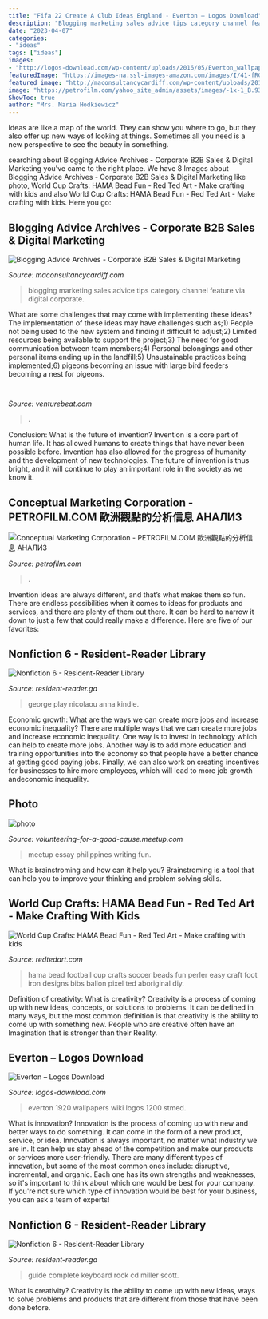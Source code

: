```yaml
---
title: "Fifa 22 Create A Club Ideas England - Everton – Logos Download"
description: "Blogging marketing sales advice tips category channel feature via digital corporate"
date: "2023-04-07"
categories:
- "ideas"
tags: ["ideas"]
images:
- "http://logos-download.com/wp-content/uploads/2016/05/Everton_wallpaper-1920x1200.jpg"
featuredImage: "https://images-na.ssl-images-amazon.com/images/I/41-fRGvGABL._SX325_BO1,204,203,200_.jpg"
featured_image: "http://maconsultancycardiff.com/wp-content/uploads/2019/04/blogging-tips-via-our-sales-marketing-tips-of-the-day-feature-on-our-youtube-channel-500x380.jpg"
image: "https://petrofilm.com/yahoo_site_admin/assets/images/-1x-1_B.93151952_std.jpg"
ShowToc: true
author: "Mrs. Maria Hodkiewicz"
---
```



Ideas are like a map of the world. They can show you where to go, but they also offer up new ways of looking at things. Sometimes all you need is a new perspective to see the beauty in something.

	

		
searching about Blogging Advice Archives - Corporate B2B Sales &amp; Digital Marketing you've came to the right place. We have 8 Images about Blogging Advice Archives - Corporate B2B Sales &amp; Digital Marketing like photo, World Cup Crafts: HAMA Bead Fun - Red Ted Art - Make crafting with kids and also World Cup Crafts: HAMA Bead Fun - Red Ted Art - Make crafting with kids. Here you go:
		
    
## Blogging Advice Archives - Corporate B2B Sales &amp; Digital Marketing

<img loading=lazy src="http://maconsultancycardiff.com/wp-content/uploads/2019/04/blogging-tips-via-our-sales-marketing-tips-of-the-day-feature-on-our-youtube-channel-500x380.jpg" onerror="this.onerror=null;this.src='https://tse2.mm.bing.net/th?id=OIP.ZfIYXN-1okofbiOxqrp8mgHaFo&amp;pid=15.1';" alt="Blogging Advice Archives - Corporate B2B Sales &amp; Digital Marketing">

_Source: maconsultancycardiff.com_

>blogging marketing sales advice tips category channel feature via digital corporate. 

	

What are some challenges that may come with implementing these ideas?
The implementation of these ideas may have challenges such as;1) People not being used to the new system and finding it difficult to adjust;2) Limited resources being available to support the project;3) The need for good communication between team members;4) Personal belongings and other personal items ending up in the landfill;5) Unsustainable practices being implemented;6) pigeons becoming an issue with large bird feeders becoming a nest for pigeons.

    
## 

<img loading=lazy src="https://venturebeat.com/wp-content/uploads/2020/04/superplus-Hills_of_Steel_2_GamePlay.jpg?w=800" onerror="this.onerror=null;this.src='https://tse1.mm.bing.net/th?id=OIP.CIn9d4yIJMVcFRsH4AdGBgHaDt&amp;pid=15.1';" alt="">

_Source: venturebeat.com_

>. 

	

Conclusion: What is the future of invention?
Invention is a core part of human life. It has allowed humans to create things that have never been possible before. Invention has also allowed for the progress of humanity and the development of new technologies. The future of invention is thus bright, and it will continue to play an important role in the society as we know it.

    
## Conceptual Marketing Corporation - PETROFILM.COM ﻿歐洲觀點的分析信息 АНАЛИЗ

<img loading=lazy src="https://petrofilm.com/yahoo_site_admin/assets/images/-1x-1_B.93151952_std.jpg" onerror="this.onerror=null;this.src='https://tse2.mm.bing.net/th?id=OIP.bcjf6be5wnA_m3xJ_Dud6QHaDQ&amp;pid=15.1';" alt="Conceptual Marketing Corporation - PETROFILM.COM ﻿歐洲觀點的分析信息 АНАЛИЗ">

_Source: petrofilm.com_

>. 

	

Invention ideas are always different, and that’s what makes them so fun. There are endless possibilities when it comes to ideas for products and services, and there are plenty of them out there. It can be hard to narrow it down to just a few that could really make a difference. Here are five of our favorites: 

    
## Nonfiction 6 - Resident-Reader Library

<img loading=lazy src="https://images-na.ssl-images-amazon.com/images/I/41-fRGvGABL._SX325_BO1,204,203,200_.jpg" onerror="this.onerror=null;this.src='https://tse3.mm.bing.net/th?id=OIP.23M9KrM20j13Qhkdqb4xDgAAAA&amp;pid=15.1';" alt="Nonfiction 6 - Resident-Reader Library">

_Source: resident-reader.ga_

>george play nicolaou anna kindle. 

	

Economic growth: What are the ways we can create more jobs and increase economic inequality?
There are multiple ways that we can create more jobs and increase economic inequality. One way is to invest in technology which can help to create more jobs. Another way is to add more education and training opportunities into the economy so that people have a better chance at getting good paying jobs. Finally, we can also work on creating incentives for businesses to hire more employees, which will lead to more job growth andeconomic inequality.

    
## Photo

<img loading=lazy src="http://photos3.meetupstatic.com/photos/event/b/c/5/4/global_314928212.jpeg" onerror="this.onerror=null;this.src='https://tse4.mm.bing.net/th?id=OIP.XROUC0UCqbbjGmaLgOM6BQHaFe&amp;pid=15.1';" alt="photo">

_Source: volunteering-for-a-good-cause.meetup.com_

>meetup essay philippines writing fun. 

	

What is brainstroming and how can it help you?
Brainstroming is a tool that can help you to improve your thinking and problem solving skills.

    
## World Cup Crafts: HAMA Bead Fun - Red Ted Art - Make Crafting With Kids

<img loading=lazy src="https://www.redtedart.com/wp-content/uploads/2014/05/JJ-football-themed-hama-bead-designs.jpg" onerror="this.onerror=null;this.src='https://tse2.mm.bing.net/th?id=OIP.KCSOw7s7O9BUQ5aQQSTq1AHaF1&amp;pid=15.1';" alt="World Cup Crafts: HAMA Bead Fun - Red Ted Art - Make crafting with kids">

_Source: redtedart.com_

>hama bead football cup crafts soccer beads fun perler easy craft foot iron designs bibs ballon pixel ted aboriginal diy. 

	

Definition of creativity: What is creativity?
Creativity is a process of coming up with new ideas, concepts, or solutions to problems. It can be defined in many ways, but the most common definition is that creativity is the ability to come up with something new. People who are creative often have an Imagination that is stronger than their Reality.

    
## Everton – Logos Download

<img loading=lazy src="http://logos-download.com/wp-content/uploads/2016/05/Everton_wallpaper-1920x1200.jpg" onerror="this.onerror=null;this.src='https://tse3.mm.bing.net/th?id=OIP.POTKvdYy4qLZQxfVFxW0IQHaEo&amp;pid=15.1';" alt="Everton – Logos Download">

_Source: logos-download.com_

>everton 1920 wallpapers wiki logos 1200 stmed. 

	

What is innovation?
Innovation is the process of coming up with new and better ways to do something. It can come in the form of a new product, service, or idea. Innovation is always important, no matter what industry we are in. It can help us stay ahead of the competition and make our products or services more user-friendly.
There are many different types of innovation, but some of the most common ones include: disruptive, incremental, and organic. Each one has its own strengths and weaknesses, so it's important to think about which one would be best for your company. If you're not sure which type of innovation would be best for your business, you can ask a team of experts!

    
## Nonfiction 6 - Resident-Reader Library

<img loading=lazy src="https://images-na.ssl-images-amazon.com/images/I/51GEzugsDxL._SX373_BO1,204,203,200_.jpg" onerror="this.onerror=null;this.src='https://tse4.mm.bing.net/th?id=OIP.2_ver2nXyw2aOWRd0tKxPQAAAA&amp;pid=15.1';" alt="Nonfiction 6 - Resident-Reader Library">

_Source: resident-reader.ga_

>guide complete keyboard rock cd miller scott. 

	

What is creativity?
Creativity is the ability to come up with new ideas, ways to solve problems and products that are different from those that have been done before.

